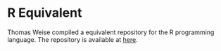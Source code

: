 # R Equivalent

Thomas Weise compiled a equivalent repository for the R programming language. 
The repository is available at [here](https://github.com/thomasWeise/jsspInstancesAndResults).
